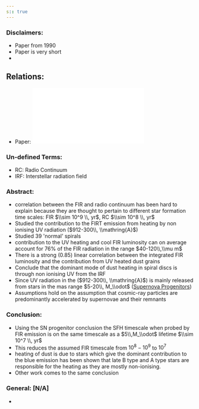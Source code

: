 ```yaml
---
s:: true
---
```

### Disclaimers:
- Paper from 1990
- Paper is very short
- 

## Relations:
- Paper: ![Heating of the Cool Dust in Spiral Galaxies and the Far-Infrared-Radio Correlation - C. Xu.47X](../../../PDFs/Heating%20of%20the%20Cool%20Dust%20in%20Spiral%20Galaxies%20and%20the%20Far-Infrared-Radio%20Correlation%20-%20C.%20Xu.47X.md)
### Un-defined Terms:
- RC: Radio Continuum
- IRF: Interstellar radiation field


### Abstract: 
- correlation between the FIR and radio continuum  has been hard to explain because they are thought to pertain to different star formation time scales: FIR $\\sim 10^9 \\, yr$, RC  $\\sim 10^8 \\, yr$
- Studied the contribution to the FIRT emission from heating by non ionising UV radiation ($912-300\\, \\mathring{A}$)
- Studied 39 'normal' spirals
- contribution to the UV heating and cool FIR luminosity can on average account for 76% of the FIR radiation in the range $40-120\\,\\mu m$ 
- There is a strong (0.85) linear correlation between the integrated FIR luminosity and the contribution from UV heated dust grains
- Conclude that the dominant mode of dust heating in spiral discs is through non ionising UV from the IRF 
- Since UV radiation in the  ($912-300\\, \\mathring{A}$) is mainly released from stars in the mas range $5-20\\, M_\\odot$ ([Supernova Progenitors](../Notes/Supernova%20Progenitors.md))
- Assumptions hold on the assumption that cosmic-ray particles are predominantly accelerated by supernovae and their remnants

### Conclusion:  
- Using the SN progenitor conclusion the SFH timescale when probed by FIR emission is on the same timescale as a $5\\,M_\\odot$ lifetime $\\sim 10^7 \\, yr$ 
- This reduces the assumed FIR timescale from $10^8-10^9$  to $10^7$
- heating of dust is due to stars which give the dominant contribution to the blue emission has been shown that late B type and A type stars are responsible for the heating as they are mostly non-ionising.
- Other work comes to the same conclusion

### General: [N/A]
- 
